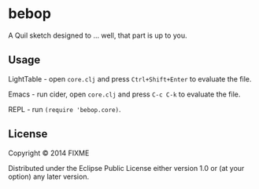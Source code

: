 # bebop

A Quil sketch designed to ... well, that part is up to you.

## Usage

LightTable - open `core.clj` and press `Ctrl+Shift+Enter` to evaluate the file.

Emacs - run cider, open `core.clj` and press `C-c C-k` to evaluate the file.

REPL - run `(require 'bebop.core)`.

## License

Copyright © 2014 FIXME

Distributed under the Eclipse Public License either version 1.0 or (at
your option) any later version.
